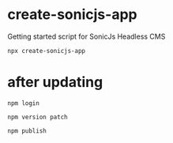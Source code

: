 # create-sonicjs-app
Getting started script for SonicJs Headless CMS

```
npx create-sonicjs-app
```

# after updating
```
npm login
```

```
npm version patch
```

```
npm publish
```